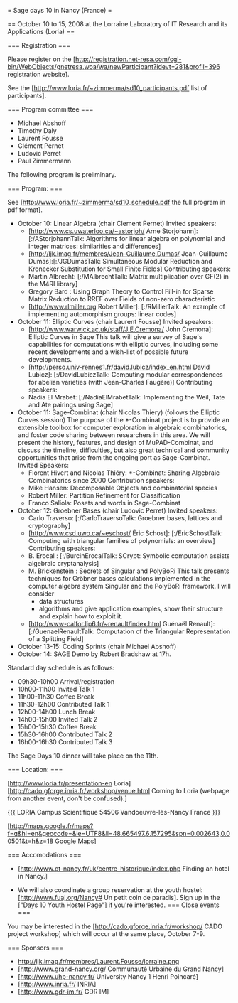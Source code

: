 = Sage days 10 in Nancy (France) =

== October 10 to 15, 2008 at the Lorraine Laboratory of IT Research and its Applications (Loria) ==

=== Registration ===

Please register on the [http://registration.net-resa.com/cgi-bin/WebObjects/gnetresa.woa/wa/newParticipant?idevt=281&profil=396 registration website].

See the [http://www.loria.fr/~zimmerma/sd10_participants.pdf list of participants].

=== Program committee ===

   * Michael Abshoff
   * Timothy Daly
   * Laurent Fousse
   * Clément Pernet
   * Ludovic Perret
   * Paul Zimmermann

The following program is preliminary.

=== Program: ===

See [http://www.loria.fr/~zimmerma/sd10_schedule.pdf the full program in pdf format].

   * October 10: Linear Algebra (chair Clement Pernet)
     Invited speakers:
       * [http://www.cs.uwaterloo.ca/~astorjoh/ Arne Storjohann]:[:/AStorjohannTalk: Algorithms for linear algebra on polynomial and integer matrices: similarities and differences]
       * [http://ljk.imag.fr/membres/Jean-Guillaume.Dumas/ Jean-Guillaume Dumas]:[:/JGDumasTalk: Simultaneous Modular Reduction and Kronecker Substitution for Small Finite Fields]
     Contributing speakers:
       * Martin Albrecht: [:/MAlbrechtTalk: Matrix multiplication over GF(2) in the M4RI library]
       * Gregory Bard : Using Graph Theory to Control Fill-in for Sparse Matrix Reduction to RREF over Fields of non-zero characteristic
       * [http://www.rlmiller.org Robert Miller]: [:/RMillerTalk: An example of implementing automorphism groups: linear codes]
   * October 11: Elliptic Curves (chair Laurent Fousse)
     Invited speakers:
       * [http://www.warwick.ac.uk/staff/J.E.Cremona/ John Cremona]: Elliptic Curves in Sage
         This talk will give a survey of Sage's capabilities for computations with
         elliptic curves, including some recent developments and a wish-list of
	 possible future developments.
       * [http://perso.univ-rennes1.fr/david.lubicz/index_en.html David Lubicz]: [:/DavidLubiczTalk: Computing modular correspondences for abelian varieties (with Jean-Charles Faugère)]
     Contributing speakers:
       * Nadia El Mrabet: [:/NadiaElMrabetTalk: Implementing the Weil, Tate and Ate pairings using Sage]     
   * October 11: Sage-Combinat (chair Nicolas Thiery) (follows the Elliptic Curves session)
       The purpose of the *-Combinat project is to provide an extensible
       toolbox for computer exploration in algebraic combinatorics, and
       foster code sharing between researchers in this area. We will present
       the history, features, and design of MuPAD-Combinat, and discuss the
       timeline, difficulties, but also great technical and community
       opportunities that arise from the ongoing port as Sage-Combinat.
     Invited Speakers:
       * Florent Hivert and Nicolas Thiéry: *-Combinat: Sharing Algebraic Combinatorics since 2000
     Contribution speakers:
       * Mike Hansen: Decomposable Objects and combinatorial species
       * Robert Miller: Partition Refinement for Classification
       * Franco Saliola: Posets and words in Sage-Combinat
   * October 12: Groebner Bases (chair Ludovic Perret)
     Invited speakers:
       * Carlo Traverso: [:/CarloTraversoTalk: Groebner bases, lattices and cryptography]
       * [http://www.csd.uwo.ca/~eschost/ Éric Schost]: [:/EricSchostTalk: Computing with triangular families of polynomials: an overview]
     Contributing speakers:
       * B.  Erocal : [:/BurcinErocalTalk: SCrypt: Symbolic computation assists algebraic cryptanalysis]
       * M. Brickenstein : Secrets of Singular and PolyBoRi
         This talk presents techniques for Gröbner bases calculations
         implemented in the computer algebra system Singular and the
         PolyBoRi framework. I will consider
          * data structures
          * algorithms
         and give application examples, show their structure and explain how
         to exploit it.
       * [http://www-calfor.lip6.fr/~renault/index.html Guénaël Renault]: [:/GuenaelRenaultTalk: Computation of the Triangular Representation of a Splitting Field]
   * October 13-15: Coding Sprints (chair Michael Abshoff)
   * October 14: SAGE Demo by Robert Bradshaw at 17h.

Standard day schedule is as follows:

   * 09h30-10h00 Arrival/registration
   * 10h00-11h00 Invited Talk 1
   * 11h00-11h30 Coffee Break
   * 11h30-12h00 Contributed Talk 1
   * 12h00-14h00 Lunch Break
   * 14h00-15h00 Invited Talk 2
   * 15h00-15h30 Coffee Break
   * 15h30-16h00 Contributed Talk 2
   * 16h00-16h30 Contributed Talk 3

The Sage Days 10 dinner will take place on the 11th.

=== Location: ===

[http://www.loria.fr/presentation-en Loria] [http://cado.gforge.inria.fr/workshop/venue.html Coming to Loria (webpage from another event, don't be confused).]


{{{
   LORIA
   Campus Scientifique
   54506 Vandoeuvre-lès-Nancy
   France
}}}

[http://maps.google.fr/maps?f=q&hl=en&geocode=&ie=UTF8&ll=48.665497,6.157295&spn=0.002643,0.00501&t=h&z=18 Google Maps]

=== Accomodations ===

  * [http://www.ot-nancy.fr/uk/centre_historique/index.php Finding an hotel in Nancy.]

  * We will also coordinate a group reservation at the youth hostel: [http://www.fuaj.org/Nancy# Un petit coin de paradis]. Sign up in the ["Days 10 Youth Hostel Page"] if you're interested.
=== Close events ===

You may be interested in the [http://cado.gforge.inria.fr/workshop/ CADO project workshop]
which will occur at the same place, October 7-9.

=== Sponsors ===

   * http://ljk.imag.fr/membres/Laurent.Fousse/lorraine.png
   * [http://www.grand-nancy.org/ Communauté Urbaine du Grand Nancy]
   * [http://www.uhp-nancy.fr/ University Nancy 1 Henri Poincaré]
   * [http://www.inria.fr/ INRIA]
   * [http://www.gdr-im.fr/ GDR IM]
